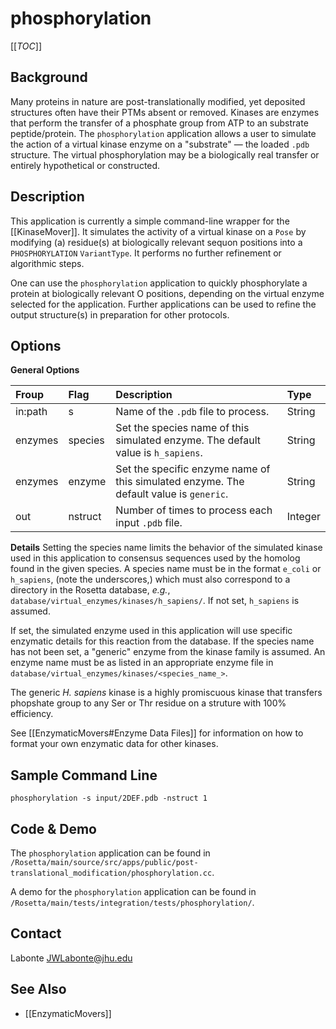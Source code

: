 # phosphorylation

[[_TOC_]]

## Background
Many proteins in nature are post-translationally modified, yet deposited structures often have their PTMs absent or removed. Kinases are enzymes that perform the transfer of a phosphate group from ATP to an substrate peptide/protein. The `phosphorylation` application allows a user to simulate the action of a virtual kinase enzyme on a "substrate" — the loaded `.pdb` structure. The virtual phosphorylation may be a biologically real transfer or entirely hypothetical or constructed.

## Description
This application is currently a simple command-line wrapper for the [[KinaseMover]]. It simulates the activity of a virtual kinase on a `Pose` by modifying (a) residue(s) at biologically relevant sequon positions into a `PHOSPHORYLATION` `VariantType`. It performs no further refinement or algorithmic steps.

One can use the `phosphorylation` application to quickly phosphorylate a protein at biologically relevant O positions, depending on the virtual enzyme selected for the application. Further applications can be used to refine the output structure(s) in preparation for other protocols.

## Options
**General Options**

|**Froup**|**Flag**|**Description**|**Type**|
|:-------|:-------|:--------------|:-------|
|in:path|s|Name of the `.pdb` file to process.|String|
|enzymes|species|Set the species name of this simulated enzyme. The default value is `h_sapiens`.|String|
|enzymes|enzyme|Set the specific enzyme name of this simulated enzyme. The default value is `generic`.|String|
|out|nstruct|Number of times to process each input `.pdb` file.|Integer|

**Details**
Setting the species name limits the behavior of the simulated kinase used in this application to consensus sequences used by the homolog found in the given species. A species name must be in the format `e_coli` or `h_sapiens`, (note the underscores,) which must also correspond to a directory in the Rosetta database, _e.g._, `database/virtual_enzymes/kinases/h_sapiens/`. If not set, `h_sapiens` is assumed.

If set, the simulated enzyme used in this application will use specific enzymatic details for this reaction from the database. If the species name has not been set, a "generic" enzyme from the kinase family is assumed. An enzyme name must be as listed in an appropriate enzyme file in `database/virtual_enzymes/kinases/<species_name_>`.

The generic _H. sapiens_ kinase is a highly promiscuous kinase that transfers phopshate group to any Ser or Thr residue on a struture with 100% efficiency.

See [[EnzymaticMovers#Enzyme Data Files]] for information on how to format your own enzymatic data for other kinases.

## Sample Command Line
`phosphorylation -s input/2DEF.pdb -nstruct 1`

## Code & Demo
The `phosphorylation` application can be found in `/Rosetta/main/source/src/apps/public/post-translational_modification/phosphorylation.cc`.

A demo for the `phosphorylation` application can be found in `/Rosetta/main/tests/integration/tests/phosphorylation/`.

## Contact
Labonte <JWLabonte@jhu.edu>

## See Also
- [[EnzymaticMovers]]
